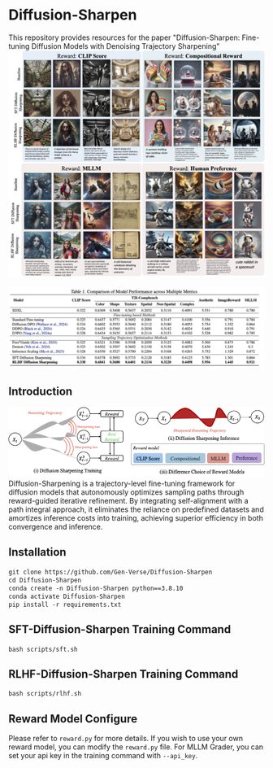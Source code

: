 # Diffusion-Sharpen

This repository provides resources for the paper "Diffusion-Sharpen: Fine-tuning Diffusion Models with Denoising Trajectory Sharpening"
![alt text](./figs/fig3.png)

![alt text](./figs/fig2.png)




## Introduction

![alt text](./figs/fig1.png)
Diffusion-Sharpening is a trajectory-level fine-tuning framework for diffusion models that autonomously optimizes sampling paths through reward-guided iterative refinement. By integrating self-alignment with a path integral approach, it eliminates the reliance on predefined datasets and amortizes inference costs into training, achieving superior efficiency in both convergence and inference.


## Installation

```shell
git clone https://github.com/Gen-Verse/Diffusion-Sharpen
cd Diffusion-Sharpen
conda create -n Diffusion-Sharpen python==3.8.10
conda activate Diffusion-Sharpen
pip install -r requirements.txt
```

## SFT-Diffusion-Sharpen Training Command

```shell
bash scripts/sft.sh
```

## RLHF-Diffusion-Sharpen Training Command

```shell
bash scripts/rlhf.sh
```

## Reward Model Configure
Please refer to `reward.py` for more details. If you wish to use your own reward model, you can modify the `reward.py` file. For MLLM Grader, you can set your api key in the training command with `--api_key`.


